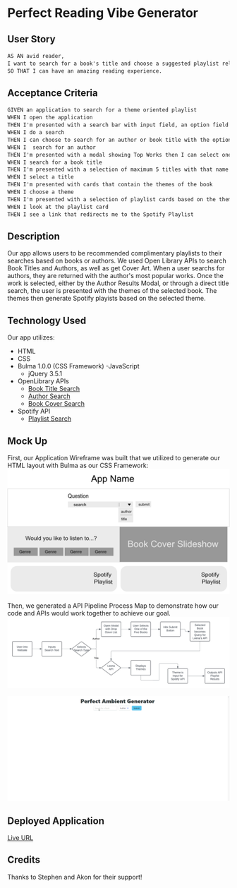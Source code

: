 # Perfect Reading Vibe Generator

## User Story 

```md 
AS AN avid reader, 
I want to search for a book's title and choose a suggested playlist related to the book's theme, 
SO THAT I can have an amazing reading experience.
```

## Acceptance Criteria

```md 
GIVEN an application to search for a theme oriented playlist
WHEN I open the application 
THEN I'm presented with a search bar with input field, an option field and a submit button 
WHEN I do a search
THEN I can choose to search for an author or book title with the option field 
WHEN I  search for an author 
THEN I'm presented with a modal showing Top Works then I can select one title and search the themes
WHEN I search for a book title
THEN I'm presented with a selection of maximum 5 titles with that name and it shows each author
WHEN I select a title 
THEN I'm presented with cards that contain the themes of the book 
WHEN I choose a theme
THEN I'm presented with a selection of playlist cards based on the theme chosen 
WHEN I look at the playlist card
THEN I see a link that redirects me to the Spotify Playlist 
```

## Description

Our app allows users to be recommended complimentary playlists to their searches based on books or authors. We used Open Library APIs to search Book Titles and Authors, as well as get Cover Art.  When a user searchs for authors, they are returned with the author's most popular works. Once the work is selected, either by the Author Results Modal, or through a direct title search, the user is presented with the themes of the selected book. The themes then generate Spotify playists based on the selected theme.

## Technology Used

Our app utilizes:
- HTML
- CSS
- Bulma 1.0.0 (CSS Framework)
-JavaScript
    - jQuery 3.5.1
- OpenLibrary APIs
    - [Book Title Search](https://openlibrary.org/dev/docs/api/search)
    - [Author Search](https://openlibrary.org/dev/docs/api/authors)
    - [Book Cover Search](https://openlibrary.org/dev/docs/api/covers)
- Spotify API
    - [Playlist Search](https://developer.spotify.com/documentation/web-api/reference/get-playlist)

## Mock Up

First, our Application Wireframe was built that we utilized to generate our HTML layout with Bulma as our CSS Framework:
<img title="Application Wireframe" alt="Initial Wireframe" src="./assets/images/Perfect Ambient Generator App.png">

Then, we generated a API Pipeline Process Map to demonstrate how our code and APIs would work together to achieve our goal.
<img title="API Pipeline" alt="Process Map" src="./assets/images/API Logic Pipeline.png">

![Perform of a book search by title, books titles and a book cover is retrieved, the user then click on a book title and on the subjects, a theme matching spotify list appears at the bottom. Another search is done by author, a modal pop up with the author's top works then a theme search is generated, the user click on a theme and a theme matching spotify list is retrieved.](/assets/images/Perfect-Ambient-Generator.gif)

## Deployed Application 
[Live URL](https://ndoppler.github.io/book-music-vibe-generator/)


## Credits 

Thanks to Stephen and Akon for their support! 